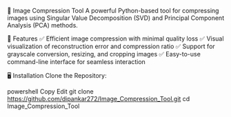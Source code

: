 📸 Image Compression Tool
A powerful Python-based tool for compressing images using Singular Value Decomposition (SVD) and Principal Component Analysis (PCA) methods.

🚀 Features
✅ Efficient image compression with minimal quality loss
✅ Visual visualization of reconstruction error and compression ratio
✅ Support for grayscale conversion, resizing, and cropping images
✅ Easy-to-use command-line interface for seamless interaction

🖥️ Installation
Clone the Repository:

powershell
Copy
Edit
git clone https://github.com/dipankar272/Image_Compression_Tool.git
cd Image_Compression_Tool
